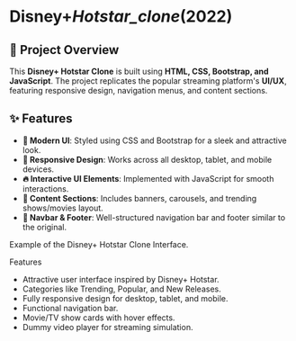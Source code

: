 # Disney+_Hotstar_clone_(2022)

## 📌 Project Overview

This **Disney+ Hotstar Clone** is built using **HTML, CSS, Bootstrap, and JavaScript**. The project replicates the popular streaming platform's **UI/UX**, featuring responsive design, navigation menus, and content sections.

## ✨ Features

 - **🎨 Modern UI**: Styled using CSS and Bootstrap for a sleek and attractive look.
 - **📱 Responsive Design**: Works across all desktop, tablet, and mobile devices.
 - **🔥 Interactive UI Elements**: Implemented with JavaScript for smooth interactions.
 - **🎥 Content Sections**: Includes banners, carousels, and trending shows/movies layout.
 - **📜 Navbar & Footer**: Well-structured navigation bar and footer similar to the original.


Example of the Disney+ Hotstar Clone Interface.

Features
- Attractive user interface inspired by Disney+ Hotstar.
- Categories like Trending, Popular, and New Releases.
- Fully responsive design for desktop, tablet, and mobile.
- Functional navigation bar.
- Movie/TV show cards with hover effects. 
- Dummy video player for streaming simulation.
